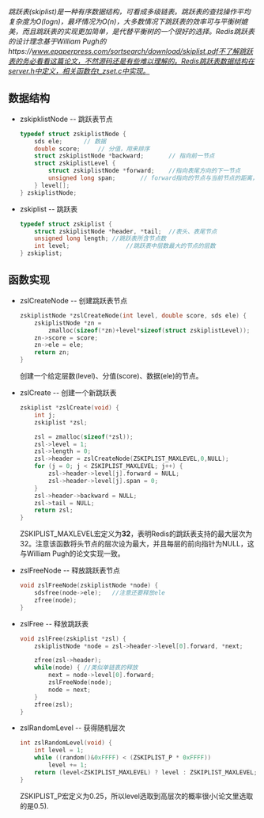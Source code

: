 *跳跃表(skiplist)是一种有序数据结构，可看成多级链表。跳跃表的查找操作平均复杂度为O(logn)，最坏情况为O(n)，大多数情况下跳跃表的效率可与平衡树媲美，而且跳跃表的实现更加简单，是代替平衡树的一个很好的选择。Redis跳跃表的设计理念基于William Pugh的https://www.epaperpress.com/sortsearch/download/skiplist.pdf不了解跳跃表的务必看看这篇论文，不然源码还是有些难以理解的。Redis跳跃表数据结构在server.h中定义，相关函数在t_zset.c中实现。*



## 数据结构

* zskipklistNode  -- 跳跃表节点

  ```c
  typedef struct zskiplistNode {
      sds ele;		// 数据
      double score;		// 分值，用来排序
      struct zskiplistNode *backward;		// 指向前一节点
      struct zskiplistLevel {
          struct zskiplistNode *forward;	//指向表尾方向的下一节点
          unsigned long span;		// forward指向的节点与当前节点的距离，即跨度
      } level[];
  } zskiplistNode;
  ```




* zskiplist   -- 跳跃表

  ```c
  typedef struct zskiplist {
      struct zskiplistNode *header, *tail;	//表头、表尾节点
      unsigned long length;	//跳跃表所含节点数
      int level;				//跳跃表中层数最大的节点的层数
  } zskiplist;
  ```





## 函数实现


* zslCreateNode   -- 创建跳跃表节点

  ```c
  zskiplistNode *zslCreateNode(int level, double score, sds ele) {
      zskiplistNode *zn =
          zmalloc(sizeof(*zn)+level*sizeof(struct zskiplistLevel));
      zn->score = score;
      zn->ele = ele;
      return zn;
  }
  ```

  创建一个给定层数(level)、分值(score)、数据(ele)的节点。
  
  

* zslCreate   -- 创建一个新跳跃表

  ```c
  zskiplist *zslCreate(void) {
      int j;
      zskiplist *zsl;
  
      zsl = zmalloc(sizeof(*zsl));
      zsl->level = 1;
      zsl->length = 0;
      zsl->header = zslCreateNode(ZSKIPLIST_MAXLEVEL,0,NULL);
      for (j = 0; j < ZSKIPLIST_MAXLEVEL; j++) {
          zsl->header->level[j].forward = NULL;
          zsl->header->level[j].span = 0;
      }
      zsl->header->backward = NULL;
      zsl->tail = NULL;
      return zsl;
  }
  ```

  ZSKIPLIST_MAXLEVEL宏定义为**32**，表明Redis的跳跃表支持的最大层次为32。注意该函数将头节点的层次设为最大，并且每层的前向指针为NULL，这与William Pugh的论文实现一致。



* zslFreeNode   -- 释放跳跃表节点

  ```c
  void zslFreeNode(zskiplistNode *node) {
      sdsfree(node->ele);	//注意还要释放ele
      zfree(node);
  }
  ```

  

* zslFree   -- 释放跳跃表

  ```c
  void zslFree(zskiplist *zsl) {
      zskiplistNode *node = zsl->header->level[0].forward, *next;
  
      zfree(zsl->header);
      while(node) {	//类似单链表的释放
          next = node->level[0].forward;
          zslFreeNode(node);
          node = next;
      }
      zfree(zsl);
  }
  ```



* zslRandomLevel   -- 获得随机层次

  ```c
  int zslRandomLevel(void) {
      int level = 1;
      while ((random()&0xFFFF) < (ZSKIPLIST_P * 0xFFFF))
          level += 1;
      return (level<ZSKIPLIST_MAXLEVEL) ? level : ZSKIPLIST_MAXLEVEL;
  }
  ```

  ZSKIPLIST_P宏定义为0.25，所以level选取到高层次的概率很小(论文里选取的是0.5).

